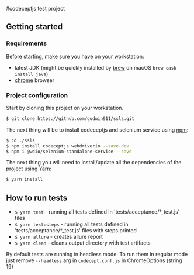 #codeceptjs test project

## Getting started

### Requirements

Before starting, make sure you have on your workstation:
- latest JDK (might be quickly installed by [brew](https://brew.sh/) on macOS `brew cask install java`)
- [chrome](http://www.google.com/chrome) browser

### Project configuration

Start by cloning this project on your workstation.

```bash
$ git clone https://github.com/gudwin911/ssls.git
```

The next thing will be to install codeceptjs and selenium service using [npm](https://www.npmjs.com/get-npm):
```bash
$ cd ./ssls
$ npm install codeceptjs webdriverio --save-dev
$ npm i @wdio/selenium-standalone-service --save
```

The next thing you will need to install/update all the dependencies of the project using [Yarn](https://yarnpkg.com/en/):
```bash
$ yarn install
```

## How to run tests
* `$ yarn test` - running all tests defined in 'tests/acceptance/*_test.js' files
* `$ yarn test:steps` - running all tests defined in 'tests/acceptance/*_test.js' files with steps printed 
* `$ yarn allure` - creates allure report
* `$ yarn clean` - cleans output directory with test artifacts

By default tests are running in headless mode. To run them in regular mode just remove `--headless` arg in `codecept.conf.js` in ChromeOptions (string 19)
